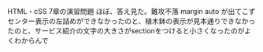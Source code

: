 HTML・cSS 7章の演習問題
ほぼ、答え見た。難攻不落
margin auto が出てこずセンター表示の左詰めができなかったのと、植木鉢の表示が見本通りできなかったのと、サービス紹介の文字の大きさがsectionをつけると小さくなったのがよくわからんで